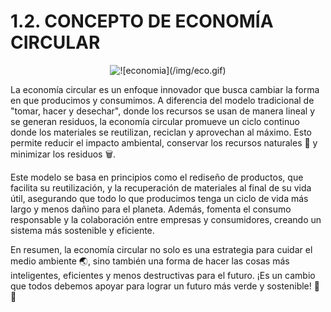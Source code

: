# 1.2. CONCEPTO DE ECONOMÍA CIRCULAR

<p align="center">
  <img src="/img/.gif" alt="![economia](/img/eco.gif)" /> 
</p>  

La economía circular es un enfoque innovador que busca cambiar la forma en que producimos y consumimos. A diferencia del modelo tradicional de "tomar, hacer y desechar", donde los recursos se usan de manera lineal y se generan residuos, la economía circular promueve un ciclo continuo donde los materiales se reutilizan, reciclan y aprovechan al máximo. Esto permite reducir el impacto ambiental, conservar los recursos naturales 🌱 y minimizar los residuos 🗑️.

Este modelo se basa en principios como el rediseño de productos, que facilita su reutilización, y la recuperación de materiales al final de su vida útil, asegurando que todo lo que producimos tenga un ciclo de vida más largo y menos dañino para el planeta. Además, fomenta el consumo responsable y la colaboración entre empresas y consumidores, creando un sistema más sostenible y eficiente.

En resumen, la economía circular no solo es una estrategia para cuidar el medio ambiente 🌏, sino también una forma de hacer las cosas más inteligentes, eficientes y menos destructivas para el futuro. ¡Es un cambio que todos debemos apoyar para lograr un futuro más verde y sostenible! 🌿✨
